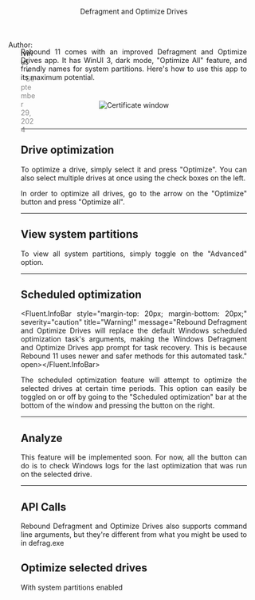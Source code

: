 <script>
        //Imports
        import * as Fluent from "fluent-svelte";
        import "fluent-svelte/theme.css";
      
        //Variables
        let open = true;

  import Highlight, { LineNumbers } from "svelte-highlight";
  // direct import (recommended)
  import csharp from "svelte-highlight/languages/csharp";
  import "svelte-highlight/styles/onedark.css";

</script>
      
<section class="centered-section-2">
        <Fluent.TextBlock variant="titleLarge" style="text-alignment: left; margin-top: 25px;">Defragment and Optimize Drives</Fluent.TextBlock>
</section>
      
<!--Author-->
<section class="margin-section">
<section style="display: flex; margin-bottom: -30px;">
        <Fluent.PersonPicture src="https://i.spoo.me/247555" style="width: 30px; height: 30px; margin-right: 15px;"/>
        <Fluent.TextBlock variant="body" style="margin-left: -25px; margin-top: 5px;">Author: Ivirius</Fluent.TextBlock>
        <Fluent.TextBlock variant="body" style="margin-left: 10px; margin-top: 5px; opacity: 0.5;">•</Fluent.TextBlock>
        <Fluent.TextBlock variant="body" style="margin-left: 10px; margin-top: 5px; opacity: 0.5;">September 29, 2024</Fluent.TextBlock>
</section>

Rebound 11 comes with an improved Defragment and Optimize Drives app. It has WinUI 3, dark mode, "Optimize All" feature, and friendly names for system partitions. Here's how to use this app to its maximum potential.

<section class="centered-section">
        <img src="https://i.spoo.me/162282" alt="Certificate window"/>
</section>

---

# Drive optimization

To optimize a drive, simply select it and press "Optimize". You can also select multiple drives at once using the check boxes on the left.

In order to optimize all drives, go to the arrow on the "Optimize" button and press "Optimize all".

---

# View system partitions

To view all system partitions, simply toggle on the "Advanced" option. 

---

# Scheduled optimization

<Fluent.InfoBar style="margin-top: 20px; margin-bottom: 20px;" severity="caution" title="Warning!" message="Rebound Defragment and Optimize Drives will replace the default Windows scheduled optimization task's arguments, making the Windows Defragment and Optimize Drives app prompt for task recovery. This is because Rebound 11 uses newer and safer methods for this automated task." open></Fluent.InfoBar>

The scheduled optimization feature will attempt to optimize the selected drives at certain time periods. This option can easily be toggled on or off by going to the "Scheduled optimization" bar at the bottom of the window and pressing the button on the right.

---

# Analyze

This feature will be implemented soon. For now, all the button can do is to check Windows logs for the last optimization that was run on the selected drive.

---

# API Calls

Rebound Defragment and Optimize Drives also supports command line arguments, but they're different from what you might be used to in defrag.exe

## Optimize selected drives
With system partitions enabled
</section>

<!--Styles-->
<style>
        /*Import theme*/
              @import url("https://unpkg.com/fluent-svelte/theme.css");
      
              /* Some base styles to get things looking right. */
              :global(body)
        {
          /*Background color*/
                      background-color: var(--fds-solid-background-base);
      
          /*Background color*/
                      color: var(--fds-text-primary);
              }
      
        /*Centered section*/
        .centered-section
        {
          text-align: center;
          margin: 0 auto;
          padding: 25px;
          max-width: 1250px;
        }
      
:global(img) {
border-radius: 8px;
    max-width: 100%; /* Make sure the image scales down */
    height: auto; /* Maintain aspect ratio */
    object-fit: contain; /* Ensure the image fits within the container */
}

        /*Centered section*/
        .centered-section-2
        {
          text-align: left;
          margin: 0 auto;
          padding: 25px;
          max-width: 1250px;
        }
      
        /*Left aligned centered section*/
        .margin-section
        {
          margin: 0 auto;
          padding: 25px;
          max-width: 750px;
          text-align: justify;
        }
        
        @media (min-width: 600px) {
          .centered-section-2 {
            text-align: center;
          }
        }

        
  .content-right {
      max-width: 1500px;
      /* Set the maximum width of the container */
      width: 100%;
      /* Ensures the container takes the full width of its parent */
      display: flex;
      /* Use flexbox layout */
      flex-wrap: wrap;
      /* Allow flex items to wrap to the next line if needed */
      justify-content: space-between;
      /* Distribute flex items evenly with space between them */
  }

  .content-right div {
      flex: 1;
      margin-left: 0px;
      /* Set the maximum width of each image to half of the container width, minus some margin */
      margin-right: 75px;
      /* Set the maximum width of each image to half of the container width, minus some margin */
      margin-top: auto;
      margin-bottom: auto;
      height: auto;
      /* Allow the height to adjust proportionally based on the width */
  }

  .content-right img {
      height: 225px;
      /* Allow the height to adjust proportionally based on the width */
      width: auto;
      margin-bottom: 10px;
      /* Add some bottom margin between images */
      border-radius: 8px;
      box-shadow: 0px 15px 30px rgba(0, 0, 0, 0.25);
      margin-left: 75px;
      margin-right: 75px;
  }

  a {
    color: var(--fds-accent-default);         /* Text color */
    text-decoration: none;  /* Removes underline */
    font-size: 16px;        /* Font size */
    font-family: Arial, sans-serif;  /* Font family */
}

  @media (max-width: 1000px) {
      .content-right img {
          max-width: 100%;
          /* Set the maximum width of each image to 100% on smaller screens */
          margin-bottom: 10px;
          /* Keep the same bottom margin between images */
      }

      .content-right div {
          max-width: 100%;
          /* Set the maximum width of each image to 100% on smaller screens */
          margin-bottom: 10px;
          /* Keep the same bottom margin between images */
      }

      .content img {
          max-width: 100%;
          /* Set the maximum width of each image to 100% on smaller screens */
          margin-bottom: 10px;
          /* Keep the same bottom margin between images */
          border-radius: 8px;
          box-shadow: 10px 10px 20px rgba(0, 0, 0, 0.5);
      }
}
      </style>